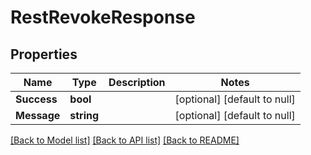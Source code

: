 # RestRevokeResponse

## Properties
Name | Type | Description | Notes
------------ | ------------- | ------------- | -------------
**Success** | **bool** |  | [optional] [default to null]
**Message** | **string** |  | [optional] [default to null]

[[Back to Model list]](../../README.md#documentation-for-models) [[Back to API list]](../../README.md#documentation-for-api-endpoints) [[Back to README]](../../README.md)



